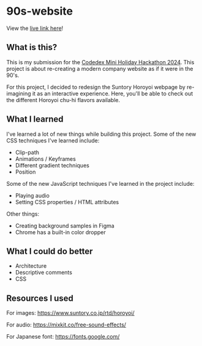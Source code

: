 # 90s-website

View the [live link here](https://gcmoony.github.io/90s-website/)!

## What is this?

This is my submission for the
[Codedex Mini Holiday Hackathon 2024](https://www.codedex.io/holiday-hackathon).
This project is about re-creating a modern company website as if it were in the
90's.

For this project, I decided to redesign the Suntory Horoyoi webpage by
re-imagining it as an interactive experience. Here, you'll be able to check out
the different Horoyoi chu-hi flavors available.

## What I learned

I've learned a lot of new things while building this project. Some of the new
CSS techniques I've learned include:

- Clip-path
- Animations / Keyframes
- Different gradient techniques
- Position

Some of the new JavaScript techniques I've learned in the project include:

- Playing audio
- Setting CSS properties / HTML attributes

Other things:

- Creating background samples in Figma
- Chrome has a built-in color dropper

## What I could do better

- Architecture
- Descriptive comments
- CSS

## Resources I used

For images: https://www.suntory.co.jp/rtd/horoyoi/

For audio: https://mixkit.co/free-sound-effects/

For Japanese font: https://fonts.google.com/
